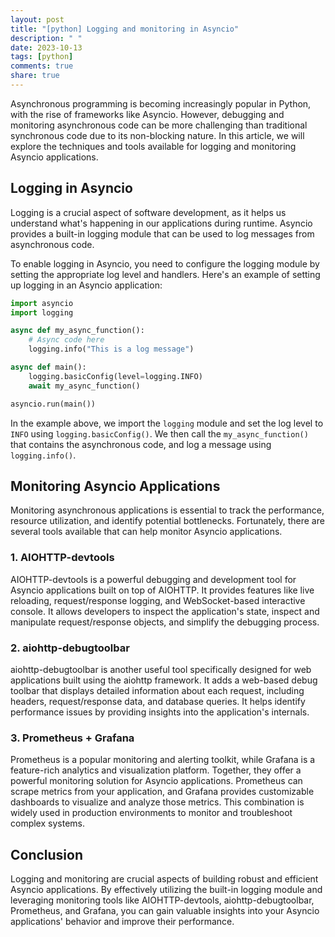 ```yaml
---
layout: post
title: "[python] Logging and monitoring in Asyncio"
description: " "
date: 2023-10-13
tags: [python]
comments: true
share: true
---
```


Asynchronous programming is becoming increasingly popular in Python, with the rise of frameworks like Asyncio. However, debugging and monitoring asynchronous code can be more challenging than traditional synchronous code due to its non-blocking nature. In this article, we will explore the techniques and tools available for logging and monitoring Asyncio applications.

## Logging in Asyncio

Logging is a crucial aspect of software development, as it helps us understand what's happening in our applications during runtime. Asyncio provides a built-in logging module that can be used to log messages from asynchronous code.

To enable logging in Asyncio, you need to configure the logging module by setting the appropriate log level and handlers. Here's an example of setting up logging in an Asyncio application:

```python
import asyncio
import logging

async def my_async_function():
    # Async code here
    logging.info("This is a log message")

async def main():
    logging.basicConfig(level=logging.INFO)
    await my_async_function()

asyncio.run(main())
```

In the example above, we import the `logging` module and set the log level to `INFO` using `logging.basicConfig()`. We then call the `my_async_function()` that contains the asynchronous code, and log a message using `logging.info()`.

## Monitoring Asyncio Applications

Monitoring asynchronous applications is essential to track the performance, resource utilization, and identify potential bottlenecks. Fortunately, there are several tools available that can help monitor Asyncio applications.

### 1. AIOHTTP-devtools
AIOHTTP-devtools is a powerful debugging and development tool for Asyncio applications built on top of AIOHTTP. It provides features like live reloading, request/response logging, and WebSocket-based interactive console. It allows developers to inspect the application's state, inspect and manipulate request/response objects, and simplify the debugging process.

### 2. aiohttp-debugtoolbar
aiohttp-debugtoolbar is another useful tool specifically designed for web applications built using the aiohttp framework. It adds a web-based debug toolbar that displays detailed information about each request, including headers, request/response data, and database queries. It helps identify performance issues by providing insights into the application's internals.

### 3. Prometheus + Grafana
Prometheus is a popular monitoring and alerting toolkit, while Grafana is a feature-rich analytics and visualization platform. Together, they offer a powerful monitoring solution for Asyncio applications. Prometheus can scrape metrics from your application, and Grafana provides customizable dashboards to visualize and analyze those metrics. This combination is widely used in production environments to monitor and troubleshoot complex systems.

## Conclusion

Logging and monitoring are crucial aspects of building robust and efficient Asyncio applications. By effectively utilizing the built-in logging module and leveraging monitoring tools like AIOHTTP-devtools, aiohttp-debugtoolbar, Prometheus, and Grafana, you can gain valuable insights into your Asyncio applications' behavior and improve their performance.